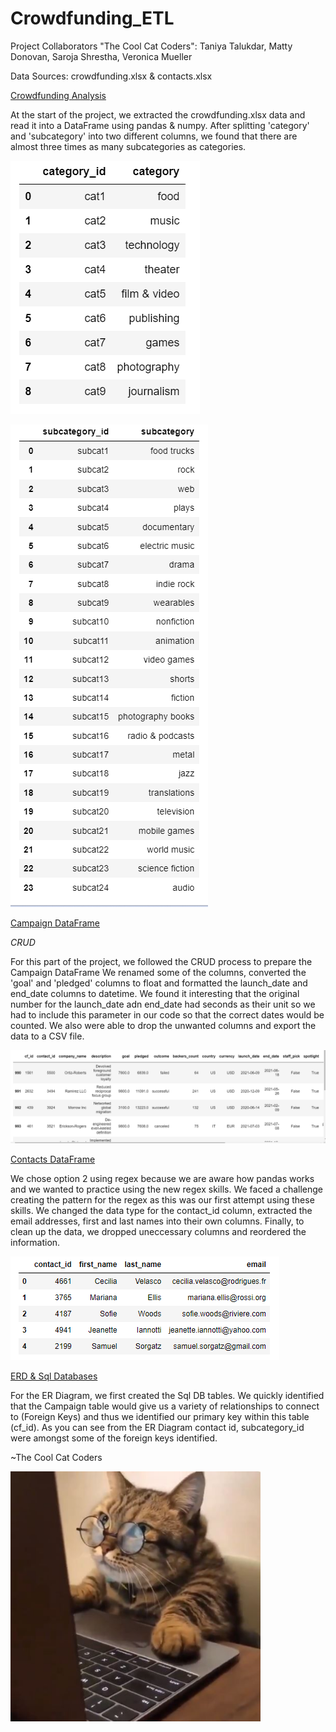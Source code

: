 # Crowdfunding_ETL

Project Collaborators "The Cool Cat Coders": Taniya Talukdar, Matty Donovan, Saroja Shrestha, Veronica Mueller


Data Sources: crowdfunding.xlsx & contacts.xlsx

<ins>Crowdfunding Analysis</ins> 


At the start of the project, we extracted the crowdfunding.xlsx data and read it into a DataFrame using pandas & numpy. After splitting 'category' and 'subcategory' into two different columns, we found that there are almost three times as many subcategories as categories.

![Figure 2](Images/Figure_2.png)

![Figure 3](Images/Figure_3.png)

<ins>Campaign DataFrame</ins>


*CRUD*

For this part of the project, we followed the CRUD process to prepare the Campaign DataFrame We renamed some of the columns, converted the 'goal' and 'pledged' columns to float and formatted the launch_date and end_date columns to datetime. We found it interesting that the original number for the launch_date adn end_date had seconds as their unit so we had to include this parameter in our code so that the correct dates would be counted. We also were able to drop the unwanted columns and export the data to a CSV file.

![Figure 4](Images/Figure_4.png)

<ins>Contacts DataFrame</ins>

We chose option 2 using regex because we are aware how pandas works and we wanted to practice using the new regex skills. We faced a challenge creating the pattern for the regex as this was our first attempt using these skills. We changed the data type for the contact_id column, extracted the email addresses, first and last names into their own columns. Finally, to clean up the data, we dropped uneccessary columns and reordered the information.

![Figure 5](Images/Figure_5.png)

<ins>ERD & Sql Databases<ins>
  
  
For the ER Diagram, we first created the Sql DB tables. We quickly identified that the Campaign table would give us a variety of relationships to connect to (Foreign Keys) and thus we identified our primary key within this table (cf_id). As you can see from the ER Diagram contact id, subcategory_id were amongst some of the foreign keys identified.

~The Cool Cat Coders


<img src="Images/cat_on_computer.jpg" alt="Cool Cat Coders" width="400" height="400">
